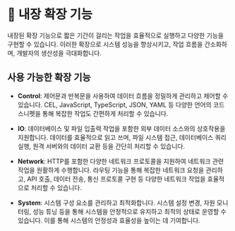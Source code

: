 # 🔧 내장 확장 기능

내장된 확장 기능으로 짧은 기간이 걸리는 작업을 효율적으로 실행하고 다양한 기능을 구현할 수 있습니다. 이러한 확장으로 시스템 성능을 향상시키고, 작업 흐름을 간소화하며, 개발자의 생산성을 극대화합니다.

## 사용 가능한 확장 기능

- **Control**: 제어문과 반복문을 사용하여 데이터 흐름을 정밀하게 관리하고 제어할 수 있습니다. CEL, JavaScript, TypeScript, JSON, YAML 등 다양한 언어의 코드 스니펫을 통해 복잡한 작업도 간편하게 처리할 수 있습니다.

- **IO**: 데이터베이스 및 파일 입출력 작업을 포함한 외부 데이터 소스와의 상호작용을 지원합니다. 데이터를 효율적으로 읽고 쓰며, 파일 시스템 접근, 데이터베이스 쿼리 실행, 원격 서버와의 데이터 교환 등을 간단히 처리할 수 있습니다.

- **Network**: HTTP를 포함한 다양한 네트워크 프로토콜을 지원하여 네트워크 관련 작업을 원활하게 수행합니다. 라우팅 기능을 통해 복잡한 네트워크 요청을 관리하고, API 호출, 데이터 전송, 통신 프로토콜 구현 등 다양한 네트워크 작업을 효율적으로 처리할 수 있습니다.

- **System**: 시스템 구성 요소를 관리하고 최적화합니다. 시스템 설정 변경, 자원 모니터링, 성능 튜닝 등을 통해 시스템을 안정적으로 유지하고 최적의 상태로 운영할 수 있습니다. 이를 통해 시스템의 안정성과 효율성을 높이는 데 기여합니다.
